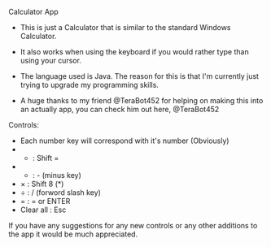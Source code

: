 Calculator App

- This is just a Calculator that is similar to the standard Windows Calculator.

- It also works when using the keyboard if you would rather type than using your cursor.

- The language used is Java. The reason for this is that I'm currently just trying to upgrade my programming skills.

- A huge thanks to my friend @TeraBot452 for helping on making this into an actually app, you can check him out here, @TeraBot452

Controls:
- Each number key will correspond with it's number (Obviously)
- + : Shift =
- - : - (minus key)
- × : Shift 8 (*)
- ÷ : / (forword slash key)
- = : = or ENTER
- Clear all : Esc

If you have any suggestions for any new controls or any other additions to the app it would be much appreciated.
